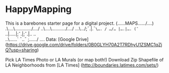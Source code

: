 # HappyMapping
This is a barebones starter page for a digital project. 
(….\..MAPS....../….)
.\….\…….……/…./
..\….\………../…./
…\…/;¯.|.¯`\…. /
…/… |….|…. (¯`\
..|…..|;¯.|;¯.|\.. ..\
..\……` ¯..¯ ;……/
…\.
Data:
[Google Drive] (https://drive.google.com/drive/folders/0B0GLYH70A2T7RDhyU1ZSMC1qZjQ?usp=sharing)

Pick LA Times Photo or LA Murals (or map both!)
Download Zip Shapefile of LA Neighborhoods from [LA Times] (http://boundaries.latimes.com/sets/)


